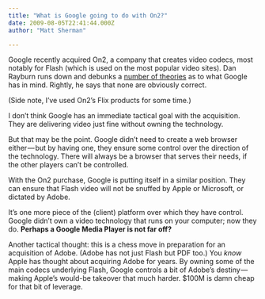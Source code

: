 ```yaml
---
title: "What is Google going to do with On2?"
date: 2009-08-05T22:41:44.000Z
author: "Matt Sherman"

---
```


Google recently acquired On2, a company that creates video codecs, most notably for Flash (which is used on the most popular video sites). Dan Rayburn runs down and debunks a [number of theories](http://blog.streamingmedia.com/the_business_of_online_vi/2009/08/debunking-some-more-myths-of-the-googleon2-deal.html) as to what Google has in mind. Rightly, he says that none are obviously correct.

(Side note, I’ve used On2’s Flix products for some time.)

I don’t think Google has an immediate tactical goal with the acquisition. They are delivering video just fine without owning the technology.

But that may be the point. Google didn’t need to create a web browser either — but by having one, they ensure some control over the direction of the technology. There will always be a browser that serves their needs, if the other players can’t be controlled.

With the On2 purchase, Google is putting itself in a similar position. They can ensure that Flash video will not be snuffed by Apple or Microsoft, or dictated by Adobe.

It’s one more piece of the (client) platform over which they have control. Google didn’t own a video technology that runs on your computer; now they do. **Perhaps a Google Media Player is not far off?**

Another tactical thought: this is a chess move in preparation for an acquisition of Adobe. (Adobe has not just Flash but PDF too.) You _know_ Apple has thought about acquiring Adobe for years. By owning some of the main codecs underlying Flash, Google controls a bit of Adobe’s destiny — making Apple’s would-be takeover that much harder. $100M is damn cheap for that bit of leverage.
